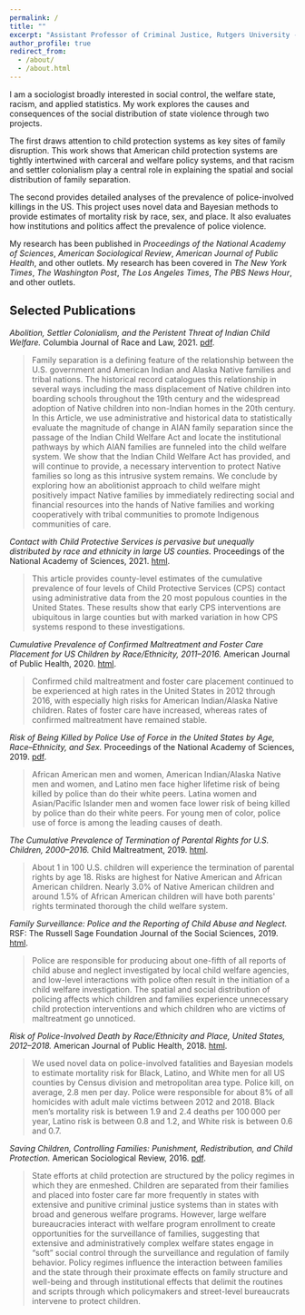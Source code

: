 ```yaml
---
permalink: /
title: ""
excerpt: "Assistant Professor of Criminal Justice, Rutgers University - Newark"
author_profile: true
redirect_from: 
  - /about/
  - /about.html
---
```


<!-- For altmetric and dimensions badges -->
<script type='text/javascript' src='https://d1bxh8uas1mnw7.cloudfront.net/assets/embed.js'></script>

<!-- begin intro -->
I am a sociologist broadly interested in social control, the welfare state, racism, and applied statistics. My work explores the causes and consequences of the social distribution of state violence through two projects.

The first draws attention to child protection systems as key sites of family disruption. This work shows that American child protection systems are tightly intertwined with carceral and welfare policy systems, and that racism and settler colonialism play a central role in explaining the spatial and social distribution of family separation.

The second provides detailed analyses of the prevalence of police-involved killings in the US. This project uses novel data and Bayesian methods to provide estimates of mortality risk by race, sex, and place. It also evaluates how institutions and politics affect the prevalence of police violence.

My research has been published in *Proceedings of the National Academy of Sciences*, *American Sociological Review*, *American Journal of Public Health*, and other outlets. My research has been covered in *The New York Times*, *The Washington Post*, *The Los Angeles Times*, *The PBS News Hour*, and other outlets.

## Selected Publications

*Abolition, Settler Colonialism, and the Peristent Threat of Indian Child Welfare.* Columbia Journal of Race and Law, 2021. [pdf](https://journals.library.columbia.edu/index.php/cjrl/article/view/8744/4501). <span data-badge-popover="right" data-badge-type="2" data-doi="10.52214/cjrl.v11i3.8744" class="altmetric-embed" style ="display: inline-block"></span>

> Family separation is a defining feature of the relationship between the U.S. government and American Indian and Alaska Native families and tribal nations. The historical record catalogues this relationship in several ways including the mass displacement of Native children into boarding schools throughout the 19th century and the widespread adoption of Native children into non-Indian homes in the 20th century. In this Article, we use administrative and historical data to statistically evaluate the magnitude of change in AIAN family separation since the passage of the Indian Child Welfare Act and locate the institutional pathways by which AIAN families are funneled into the child welfare system. We show that the Indian Child Welfare Act has provided, and will continue to provide, a necessary intervention to protect Native families so long as this intrusive system remains. We conclude by exploring how an abolitionist approach to child welfare might positively impact Native families by immediately redirecting social and financial resources into the hands of Native families and working cooperatively with tribal communities to promote Indigenous communities of care.

*Contact with Child Protective Services is pervasive but unequally distributed by race and ethnicity in large US counties.* Proceedings of the National Academy of Sciences, 2021. [html](https://www.pnas.org/content/118/30/e2106272118). <span data-badge-popover="right" data-badge-type="2" data-doi="10.1073/pnas.2106272118" class="altmetric-embed" style ="display: inline-block"></span>

> This article provides county-level estimates of the cumulative prevalence of four levels of Child Protective Services (CPS) contact using administrative data from the 20 most populous counties in the United States. These results show that early CPS interventions are ubiquitous in large counties but with marked variation in how CPS systems respond to these investigations. 

*Cumulative Prevalence of Confirmed Maltreatment and Foster Care Placement for US Children by Race/Ethnicity, 2011–2016.* American Journal of Public Health, 2020. [html](https://ajph.aphapublications.org/doi/10.2105/AJPH.2019.305554). 
<span data-badge-popover="right" data-badge-type="2" data-doi="10.2105/AJPH.2019.305554" class="altmetric-embed" style ="display: inline-block"></span> 

> Confirmed child maltreatment and foster care placement continued to be experienced at high rates in the United States in 2012 through 2016, with especially high risks for American Indian/Alaska Native children. Rates of foster care have increased, whereas rates of confirmed maltreatment have remained stable.

*Risk of Being Killed by Police Use of Force in the United States by Age, Race–Ethnicity, and Sex.* Proceedings of the National Academy of Sciences, 2019. [pdf](https://osf.io/preprints/socarxiv/kw9cu/). 
<span data-badge-popover="right" data-badge-type="2" data-doi="10.1073/pnas.1821204116" class="altmetric-embed" style ="display: inline-block"></span> 

>African American men and women, American Indian/Alaska Native men and women, and Latino men face higher lifetime risk of being killed by police than do their white peers. Latina women and Asian/Pacific Islander men and women face lower risk of being killed by police than do their white peers. For young men of color, police use of force is among the leading causes of death.

*The Cumulative Prevalence of Termination of Parental Rights for U.S. Children, 2000–2016.* Child Maltreatment, 2019. [html](https://doi.org/10.1177/1077559519848499). 
<span data-badge-popover="right" data-badge-type="2" data-doi="10.1177/1077559519848499" class="altmetric-embed" style ="display: inline-block"></span>  

>About 1 in 100 U.S. children will experience the termination of parental rights by age 18. Risks are highest for Native American and African American children. Nearly 3.0% of Native American children and around 1.5% of African American children will have both parents' rights terminated thorough the child welfare system. 

*Family Surveillance: Police and the Reporting of Child Abuse and Neglect.* RSF: The Russell Sage Foundation Journal of the Social Sciences, 2019. [html](https://www.rsfjournal.org/content/5/1/50). 
<span data-badge-popover="right" data-badge-type="2" data-doi="10.7758/RSF.2019.5.1.03
" class="altmetric-embed" style ="display: inline-block"></span>  

>Police are responsible for producing about one-fifth of all reports of child abuse and neglect investigated by local child welfare agencies, and low-level interactions with police often result in the initiation of a child welfare investigation. The spatial and social distribution of policing affects which children and families experience unnecessary child protection interventions and which children who are victims of maltreatment go unnoticed.

*Risk of Police-Involved Death by Race/Ethnicity and Place, United States, 2012–2018.* American Journal of Public Health, 2018. [html](https://ajph.aphapublications.org/doi/10.2105/AJPH.2018.304559). 
<span data-badge-popover="right" data-badge-type="2" data-doi="10.2105/AJPH.2018.304559" class="altmetric-embed" style ="display: inline-block"></span>  

> We used novel data on police-involved fatalities and Bayesian models to estimate mortality risk for Black, Latino, and White men for all US counties by Census division and metropolitan area type. Police kill, on average, 2.8 men per day. Police were responsible for about 8% of all homicides with adult male victims between 2012 and 2018. Black men’s mortality risk is between 1.9 and 2.4 deaths per 100 000 per year, Latino risk is between 0.8 and 1.2, and White risk is between 0.6 and 0.7.

*Saving Children, Controlling Families: Punishment, Redistribution, and Child Protection.* American Sociological Review, 2016. [pdf](https://osf.io/preprints/socarxiv/47u29/). 
<span data-badge-popover="right" data-badge-type="2" data-doi="10.1177/0003122416638652" class="altmetric-embed" style ="display: inline-block"></span>  

>State efforts at child protection are structured by the policy regimes in which they are enmeshed. Children are separated from their families and placed into foster care far more frequently in states with extensive and punitive criminal justice systems than in states with broad and generous welfare programs. However, large welfare bureaucracies interact with welfare program enrollment to create opportunities for the surveillance of families, suggesting that extensive and administratively complex welfare states engage in “soft” social control through the surveillance and regulation of family behavior. Policy regimes influence the interaction between families and the state through their proximate effects on family structure and well-being and through institutional effects that delimit the routines and scripts through which policymakers and street-level bureaucrats intervene to protect children.




